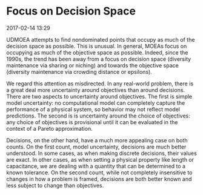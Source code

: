 # Focus on Decision Space

2017-02-14 13:29

UDMOEA attempts to find nondominated points that occupy
as much of the decision space as possible.  This is unusual.
In general, MOEAs focus on occupying as much of the
objective space as possible.  Indeed, since the 1990s,
the trend has been away from a focus on decision space
(diversity maintenance via sharing or niching) and towards the
objective space (diversity maintenance via crowding
distance or epsilons).

We regard this attention as misdirected.  In any real-world
problem, there is a great deal more uncertainty around
objectives than around decisions.  There are two aspects
to uncertainty around objectives.  The first is simple model
uncertainty: no computational model can completely capture
the performance of a physical system, so behavior may not
reflect model predictions.  The second is is uncertainty
around the choice of objectives: any choice of objectives
is provisional until it can be evaluated in the context of
a Pareto approximation.

Decisions, on the other hand, have a much more
appealing case on both counts.  On the first count, model
uncertainty, decisions are much better understood.  In some
cases, as when making discrete decisions, their values
are exact.  In other cases, as when setting a physical
property like length or capacitance, we are dealing with
a quantity that can be determined to a known tolerance.
On the second count, while not completely insensitive to
changes in how a problem is framed, decisions are both
better known and less subject to change than objectives.

